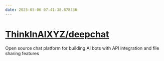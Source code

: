 ```yaml
---
date: 2025-05-06 07:41:38.878336
---
```


# [ThinkInAIXYZ/deepchat](https://github.com/ThinkInAIXYZ/deepchat)

Open source chat platform for building AI bots with API integration and file sharing features